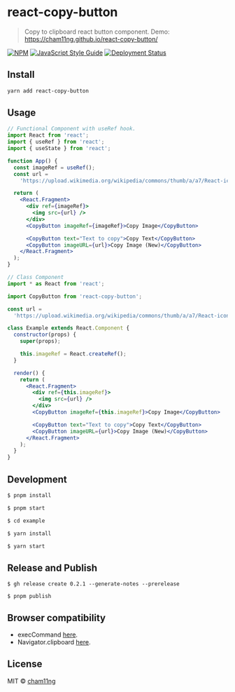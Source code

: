 # react-copy-button

> Copy to clipboard react button component. Demo: https://cham11ng.github.io/react-copy-button/

[![NPM](https://img.shields.io/npm/v/react-copy-button.svg)](https://www.npmjs.com/package/react-copy-button)
[![JavaScript Style Guide](https://img.shields.io/badge/code_style-standard-brightgreen.svg)](https://standardjs.com)
[![Deployment Status](https://github.com/cham11ng/react-copy-button/actions/workflows/deploy.yml/badge.svg)](https://github.com/cham11ng/react-copy-button/actions/workflows/deploy.yml)

## Install

```bash
yarn add react-copy-button
```

## Usage

```jsx
// Functional Component with useRef hook.
import React from 'react';
import { useRef } from 'react';
import { useState } from 'react';

function App() {
  const imageRef = useRef();
  const url =
    'https://upload.wikimedia.org/wikipedia/commons/thumb/a/a7/React-icon.svg/2000px-React-icon.svg.png';

  return (
    <React.Fragment>
      <div ref={imageRef}>
        <img src={url} />
      </div>
      <CopyButton imageRef={imageRef}>Copy Image</CopyButton>

      <CopyButton text="Text to copy">Copy Text</CopyButton>
      <CopyButton imageURL={url}>Copy Image (New)</CopyButton>
    </React.Fragment>
  );
}

// Class Component
import * as React from 'react';

import CopyButton from 'react-copy-button';

const url =
  'https://upload.wikimedia.org/wikipedia/commons/thumb/a/a7/React-icon.svg/2000px-React-icon.svg.png';

class Example extends React.Component {
  constructor(props) {
    super(props);

    this.imageRef = React.createRef();
  }

  render() {
    return (
      <React.Fragment>
        <div ref={this.imageRef}>
          <img src={url} />
        </div>
        <CopyButton imageRef={this.imageRef}>Copy Image</CopyButton>

        <CopyButton text="Text to copy">Copy Text</CopyButton>
        <CopyButton imageURL={url}>Copy Image (New)</CopyButton>
      </React.Fragment>
    );
  }
}
```

## Development

```bash
$ pnpm install

$ pnpm start

$ cd example

$ yarn install

$ yarn start
```

## Release and Publish

```
$ gh release create 0.2.1 --generate-notes --prerelease

$ pnpm publish
```

## Browser compatibility

- execCommand [here](https://developer.mozilla.org/en-US/docs/Web/API/Document/execCommand#Browser_compatibility).
- Navigator.clipboard [here](https://developer.mozilla.org/en-US/docs/Web/API/Clipboard_API#browser_compatibility).

## License

MIT © [cham11ng](https://github.com/cham11ng)
